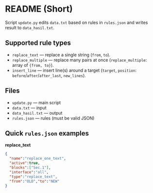 # README (Short)

Script `update.py` edits `data.txt` based on rules in `rules.json` and writes result to `data_hasil.txt`.

## Supported rule types
- `replace_text` — replace a single string (`from`, `to`).
- `replace_multiple` — replace many pairs at once (`replace_multiple`: array of `{from, to}`).
- `insert_line` — insert line(s) around a target (`target`, `position`: `before`/`after`/`after_last`, `new_lines`).

## Files
- `update.py` — main script
- `data.txt` — input
- `data_hasil.txt` — output
- `rules.json` — rules (must be valid JSON)

## Quick `rules.json` examples

**replace_text**
```json
{
  "name":"replace_one_text",
  "active":true,
  "blocks":["Sec.1"],
  "interface":"all",
  "type":"replace_text",
  "from":"OLD","to":"NEW"
}
